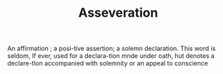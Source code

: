 ---
title: Asseveration
letter: A
permalink: "/definitions/bld-asseveration.html"
body: An affirmation ; a posi-tive assertion; a solemn declaration. This word is seldom,
  If ever, used for a declara-tion mnde under oath, hut denotes a declare-tlon accompanied
  with solemnity or an appeal to conscience
published_at: '2018-07-07'
source: Black's Law Dictionary 2nd Ed (1910)
layout: post
---
